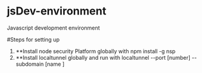 # jsDev-environment
Javascript development environment


#Steps for setting up
1. **Install node security Platform globally with npm install -g nsp
2. **Install localtunnel globally and run with localtunnel --port [number] --subdomain [name
]
